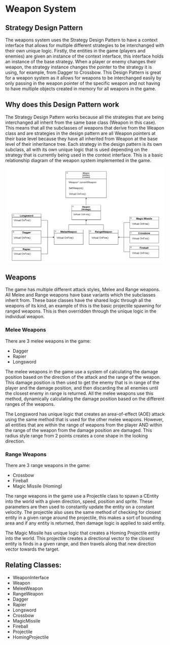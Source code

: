 # Weapon System

## Strategy Design Pattern

The weapons system uses the Strategy Design Pattern to have a context interface that allows for multiple different strategies to be interchanged with their own unique logic.
Firstly, the entities in the game (players and enemies) are given an instance of the context interface, this interface holds an instance of the base strategy.
When a player or enemy changes their weapon, the strategy instance changes the pointer to the strategy it is using, for example, from Dagger to Crossbow. 
This Design Pattern is great for a weapon system as it allows for weapons to be interchanged easily by only passing in the weapon pointer of the specific weapon and not having to have multiple objects created in memory for all weapons in the game.

## Why does this Design Pattern work

The Strategy Design Pattern works because all the strategies that are being interchanged all inherit from the same base class (Weapon in this case).
This means that all the subclasses of weapons that derive from the Weapon class and are strategies in the design pattern are all Weapon pointers at their base level because they have all inherited from Weapon at the base level of their inheritance tree.
Each strategy in the design pattern is its own subclass, all with its own unique logic that is used depending on the strategy that is currently being used in the context interface.
This is a basic relationship diagram of the weapon system implemented in the game.

![The Diagram](/Doxygen/Images/WeaponsStrategyDiagram.png)

## Weapons

The game has multiple different attack styles, Melee and Range weapons.
All Melee and Range weapons have base variants which the subclasses inherit from. 
These base classes have the shared logic through all the weapons of its kind, an example of this is the basic projectile spawning for ranged weapons. 
This is then overridden through the unique logic in the individual weapon.

### Melee Weapons

There are 3 melee weapons in the game:
-   Dagger
-   Rapier
-   Longsword

The melee weapons in the game use a system of calculating the damage position based on the direction of the attack and the range of the weapon. 
This damage position is then used to get the enemy that is in range of the player and the damage position, and then discarding the all enemies until the closest enemy in range is returned.
All the melee weapons use this method, dynamically calculating the damage position based on the different ranges of the weapons.

The Longsword has unique logic that creates an area-of-effect (AOE) attack using the same method that is used for the other melee weapons.
However, all entities that are within the range of weapons from the player AND within the range of the weapon from the damage position are damaged. 
This radius style range from 2 points creates a cone shape in the looking direction.

### Range Weapons
There are 3 range weapons in the game:
-   Crossbow
-   Fireball
-   Magic Missile (Homing)

The range weapons in the game use a Projectile class to spawn a CEntity into the world with a given direction, speed, position and sprite. 
These parameters are then used to constantly update the entity on a constant velocity.
The projectile also uses the same method of checking for closest entity in a given range around the projectile, this makes a sort of bounding area and if any entity is returned, then damage logic is applied to said entity.

The Magic Missile has unique logic that creates a Homing Projectile entity into the world.
This projectile creates a directional vector to the closest entity is finds in a given range, and then travels along that new direction vector towards the target.

## Relating Classes:

-   WeaponInterface
-   Weapon
-   MeleeWeapon
-   RangeWeapon
-   Dagger
-   Rapier
-   Longsword
-   Crossbow
-   MagicMissile
-   Fireball
-   Projectile
-   HomingProjectile
